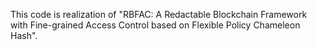 This code is realization of "RBFAC: A Redactable Blockchain Framework with Fine-grained Access Control based on Flexible Policy Chameleon Hash".
